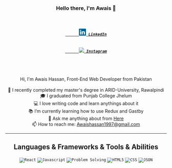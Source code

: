 <h3 align="center">Hello there, I'm Awais 👋</h3>
<h5 align="center">
  <code>
    <a href="https://www.linkedin.com/in/awais-hassan-7bb3b5133/" title="LinkedIn Profile">
      <img width="22" src="images//linkedin.svg"> LinkedIn</a>
  </code>
  <code>
    <a href="https://www.instagram.com/awwaais/" title="Instagram Profile">
      <img width="22" src="images/main/instagram.svg"> Instagram</a>
    </code>
</h5>
<br>
<p align="center">
  Hi, I'm Awais Hassan, Front-End Web Developer from Pakistan
  <br>
  <br>
  🔬 I recently completed my master's degree in ARID-University, Rawalpindi
  <br>
  🎓 I graduated from Punjab College Jhelum
  <br>
  💻 I love writing code and learn anythings about it
  <br>
  📚 I’m currently learning how to use Redux and Gastby
  <br>
  💬 Ask me anything about from <a href="https://github.com/AWAIS97/AWAIS97/issues" title="Issues">Here</a>
  <br>
  📫 How to reach me: <a href="mailto: Awaishassan1997@gmail.com">Awaishassan1997@gmail.com</a>
</p>

<hr>

<h2 align="center">Languages & Frameworks & Tools & Abilities</h2>

<p align="center">
  <code><img title="React" height="25" src="https://github.com/AWAIS97/AWAIS97/images/main/react.svg"></code>
  <code><img title="Javascript" height="25" src="https://github.com/AWAIS97/AWAIS97/images/main/javascript.svg"></code>
  <code><img title="Problem Solving" height="25" src="https://github.com/AWAIS97/AWAIS97/images/main/problemSolving.png"></code>
  <code><img title="HTML5" height="25" src="https://github.com/AWAIS97/AWAIS97/images/main/html5.svg"></code>
  <code><img title="CSS" height="25" src="https://github.com/AWAIS97/AWAIS97/images/main/css.svg"></code>
  <code><img title="JSON" height="25" src="https://github.com/AWAIS97/AWAIS97/images/main/json.svg"></code>
</p>
